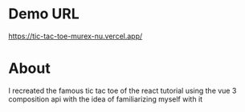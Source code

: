 # Demo URL
https://tic-tac-toe-murex-nu.vercel.app/

# About
I recreated the famous tic tac toe of the react tutorial using the vue 3 composition api with the idea of familiarizing myself with it
